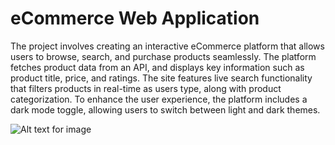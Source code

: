 # eCommerce Web Application

The project involves creating an interactive eCommerce platform that allows users to browse, search, and purchase products seamlessly. The platform fetches product data from an API, and displays key information such as product title, price, and ratings. The site features live search functionality that filters products in real-time as users type, along with product categorization. To enhance the user experience, the platform includes a dark mode toggle, allowing users to switch between light and dark themes.

![Alt text for image](https://github.com/Jiya873/ecommerce-product-catalog/blob/main/Screenshot%202024-12-03%20174512.png)

